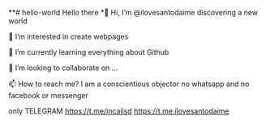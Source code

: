 **# hello-world
Hello there
*👋 Hi, I’m @ilovesantodaime discovering a new world

👀 I’m interested in create webpages

🌱 I’m currently learning everything about Github

💞️ I’m looking to collaborate on ...

📫 How to reach me? I am a conscientious objector no whatsapp and no facebook or messenger 

only TELEGRAM https://t.me/incailsd https://t.me.ilovesantodaime
